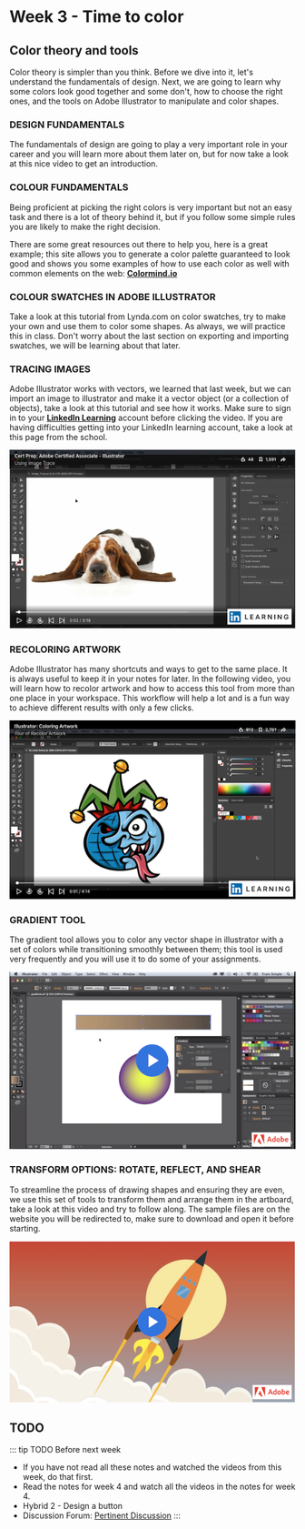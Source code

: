 # Week 3 - Time to color

## Color theory and tools

Color theory is simpler than you think. Before we dive into it, let's understand the fundamentals of design. Next, we are going to learn why some colors look good together and some don't, how to choose the right ones, and the tools on Adobe Illustrator to manipulate and color shapes.


### DESIGN FUNDAMENTALS   

The fundamentals of design are going to play a very important role in your career and you will learn more about them later on, but for now take a look at this nice video to get an introduction.

<YouTube
  title="Beginning Graphic Design: Fundamentals"
  url="https://www.youtube.com/embed/YqQx75OPRa0"
/>


### COLOUR FUNDAMENTALS 

Being proficient at picking the right colors is very important but not an easy task and there is a lot of theory behind it, but if you follow some simple rules you are likely to make the right decision.

<YouTube
  title="Beginning Graphic Design: Color"
  url="https://www.youtube.com/embed/_2LLXnUdUIc"
/>


There are some great resources out there to help you, here is a great example; this site allows you to generate a color palette guaranteed to look good and shows you some examples of how to use each color as well with common elements on the web: **[Colormind.io](http://colormind.io/bootstrap/)**


### COLOUR SWATCHES IN ADOBE ILLUSTRATOR

Take a look at this tutorial from Lynda.com on color swatches, try to make your own and use them to color some shapes. As always, we will practice this in class. Don't worry about the last section on exporting and importing swatches, we will be learning about that later.

<YouTube
  title="Beginning Graphic Design: Color"
  url="https://www.youtube.com/embed/vvjgJ10DjKw"
/>


### TRACING IMAGES  

Adobe Illustrator works with vectors, we learned that last week, but we can import an image to illustrator and make it a vector object (or a collection of objects), take a look at this tutorial and see how it works. Make sure to sign in to your [**LinkedIn Learning**](https://www.linkedin.com/learning) account before clicking the video. If you are having difficulties getting into your LinkedIn learning account, take a look at this page from the school.

<a href="https://www.linkedin.com/learning/cert-prep-adobe-certified-associate-illustrator-2/using-image-trace" target=”_blank”>![Tracing Images](./imageTrace.png)</a>

### RECOLORING ARTWORK  

Adobe Illustrator has many shortcuts and ways to get to the same place. It is always useful to keep it in your notes for later. In the following video, you will learn how to recolor artwork and how to access this tool from more than one place in your workspace. This workflow will help a lot and is a fun way to achieve different results with only a few clicks.

<a href="https://www.linkedin.com/learning/illustrator-coloring-artwork-2/tour-of-recolor-artwork" target=”_blank”>![Recolor Artwork](./recolorArtwork.png)</a>

### GRADIENT TOOL  

The gradient tool allows you to color any vector shape in illustrator with a set of colors while transitioning smoothly between them; this tool is used very frequently and you will use it to do some of your assignments.

<a href="https://helpx.adobe.com/illustrator/how-to/gradient-tool.html" target=”_blank”>![Gradient Tool](./gradientTool.png)</a>


### TRANSFORM OPTIONS: ROTATE, REFLECT, AND SHEAR  

To streamline the process of drawing shapes and ensuring they are even, we use this set of tools to transform them and arrange them in the artboard, take a look at this video and try to follow along. The sample files are on the website you will be redirected to, make sure to download and open it before starting.

<a href="https://helpx.adobe.com/ca/illustrator/how-to/apply-rotation-and-reflection-in-artwork.html" target=”_blank”>![Transform Tool](./transformArtwork.png)</a>


## TODO

::: tip TODO Before next week

- If you have not read all these notes and watched the videos from this week, do that first.
- Read the notes for week 4 and watch all the videos in the notes for week 4.
- Hybrid 2 - Design a button
- Discussion Forum: [Pertinent Discussion](/F2020/assignments)
  :::